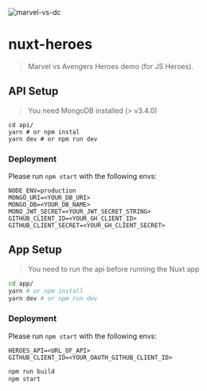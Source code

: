![marvel-vs-dc](https://user-images.githubusercontent.com/904724/38923201-5649f35e-42fa-11e8-890a-30eec5a8e4ba.png)

# nuxt-heroes

> Marvel vs Avengers Heroes demo (for JS Heroes).

## API Setup

> You need MongoDB installed (> v3.4.0)

```
cd api/
yarn # or npm instal
yarn dev # or npm run dev
```

### Deployment

Please run `npm start` with the following envs:

```
NODE_ENV=production
MONGO_URI=<YOUR_DB_URI>
MONGO_DB=<YOUR_DB_NAME>
MONO_JWT_SECRET=<YOUR_JWT_SECRET_STRING>
GITHUB_CLIENT_ID=<YOUR_GH_CLIENT_ID>
GITHUB_CLIENT_SECRET=<YOUR_GH_CLIENT_SECRET>
```

## App Setup

> You need to run the api before running the Nuxt app

```bash
cd app/
yarn # or npm install
yarn dev # or npm run dev
```

### Deployment


Please run `npm start` with the following envs:

```
HEROES_API=<URL_OF_API>
GITHUB_CLIENT_ID=<YOUR_OAUTH_GITHUB_CLIENT_ID>
```

```bash
npm run build
npm start
```
